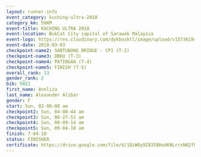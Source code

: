 ```yaml
--- 
layout: runner-info 
event_category: kuching-ultra-2018 
category_km: 50KM 
event-title: KUCHING ULTRA 2018 
event-location: BukCat City capital of Sarawak Malaysia 
event-logo: https://res.cloudinary.com/dykbosktl/image/upload/v1573619473/Logo/kuching-ultra-2018-logo_tlpvm5.png 
event-date: 2018-03-03 
checkpoint-name2: SANTUBONG BRIDGE - CP1 (T-2) 
checkpoint-name3: DBKU (T-3) 
checkpoint-name4: PATINGAN (T-4) 
checkpoint-name5: FINISH (T-5) 
overall_rank: 13
gender_rank: 2
bib: 5021
first_name: Annliza
last_name: Alexander Alibar
gender: F
start: Sun, 02-00-00 am
checkpoint2: Sun, 04-08-44 am
checkpoint3: Sun, 06-27-51 am
checkpoint4: Sun, 08-09-14 am
checkpoint5: Sun, 09-04-10 am
finish: 7-04-10
status: FINISHER
certificate: https://drive.google.com/file/d/1QiW8y9IB358Ho4KNLrrxN02fLWsLiMQ0/view?usp=sharing
--- 
```

